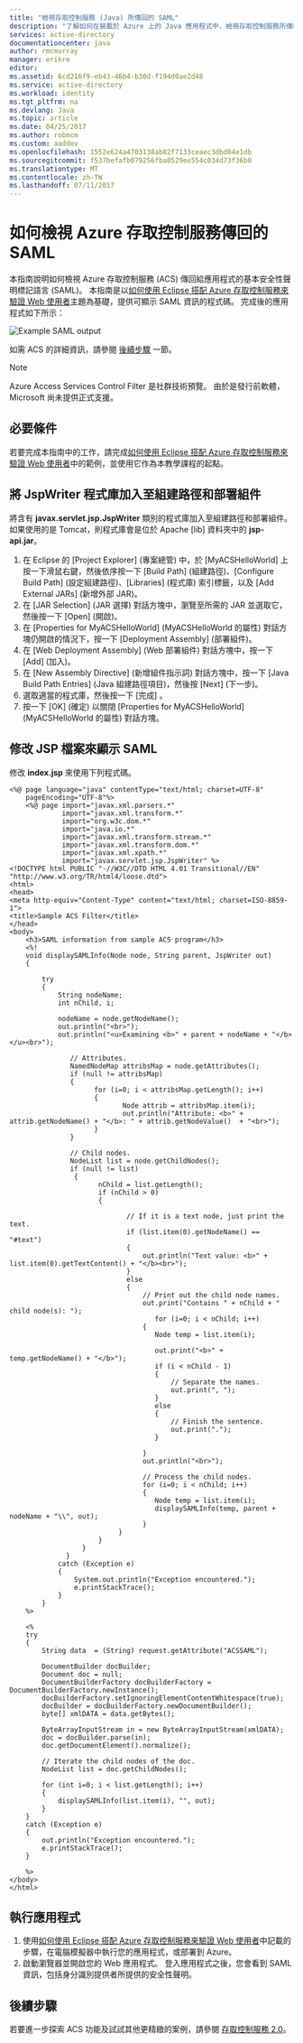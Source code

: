 ```yaml
---
title: "檢視存取控制服務 (Java) 所傳回的 SAML"
description: "了解如何在裝載於 Azure 上的 Java 應用程式中，檢視存取控制服務所傳回的 SAML。"
services: active-directory
documentationcenter: java
author: rmcmurray
manager: erikre
editor: 
ms.assetid: 6cd216f9-eb43-46b4-b30d-f194d0ae2d48
ms.service: active-directory
ms.workload: identity
ms.tgt_pltfrm: na
ms.devlang: Java
ms.topic: article
ms.date: 04/25/2017
ms.author: robmcm
ms.custom: aaddev
ms.openlocfilehash: 1552e624a4703138ab82f7133ceaec3dbd04e1db
ms.sourcegitcommit: f537befafb079256fba0529ee554c034d73f36b0
ms.translationtype: MT
ms.contentlocale: zh-TW
ms.lasthandoff: 07/11/2017
---
```

# <a name="how-to-view-saml-returned-by-the-azure-access-control-service"></a>如何檢視 Azure 存取控制服務傳回的 SAML
本指南說明如何檢視 Azure 存取控制服務 (ACS) 傳回給應用程式的基本安全性聲明標記語言 (SAML)。 本指南是以[如何使用 Eclipse 搭配 Azure 存取控制服務來驗證 Web 使用者](active-directory-java-authenticate-users-access-control-eclipse.md)主題為基礎，提供可顯示 SAML 資訊的程式碼。 完成後的應用程式如下所示：

![Example SAML output][saml_output]

如需 ACS 的詳細資訊，請參閱 [後續步驟](#next_steps) 一節。

> [!NOTE]
> Azure Access Services Control Filter 是社群技術預覽。 由於是發行前軟體，Microsoft 尚未提供正式支援。
> 
> 

## <a name="prerequisites"></a>必要條件
若要完成本指南中的工作，請完成[如何使用 Eclipse 搭配 Azure 存取控制服務來驗證 Web 使用者](active-directory-java-authenticate-users-access-control-eclipse.md)中的範例，並使用它作為本教學課程的起點。

## <a name="add-the-jspwriter-library-to-your-build-path-and-deployment-assembly"></a>將 JspWriter 程式庫加入至組建路徑和部署組件
將含有 **javax.servlet.jsp.JspWriter** 類別的程式庫加入至組建路徑和部署組件。 如果使用的是 Tomcat，則程式庫會是位於 Apache [lib] 資料夾中的 **jsp-api.jar**。

1. 在 Eclipse 的 [Project Explorer] \(專案總管) 中，於 [MyACSHelloWorld] 上按一下滑鼠右鍵，然後依序按一下 [Build Path] \(組建路徑)、[Configure Build Path] \(設定組建路徑)、[Libraries] \(程式庫) 索引標籤，以及 [Add External JARs] \(新增外部 JAR)。
2. 在 [JAR Selection] \(JAR 選擇) 對話方塊中，瀏覽至所需的 JAR 並選取它，然後按一下 [Open] \(開啟)。
3. 在 [Properties for MyACSHelloWorld] \(MyACSHelloWorld 的屬性) 對話方塊仍開啟的情況下，按一下 [Deployment Assembly] \(部署組件)。
4. 在 [Web Deployment Assembly] \(Web 部署組件) 對話方塊中，按一下 [Add] \(加入)。
5. 在 [New Assembly Directive] \(新增組件指示詞) 對話方塊中，按一下 [Java Build Path Entries] \(Java 組建路徑項目)，然後按 [Next] \(下一步)。
6. 選取適當的程式庫，然後按一下 [完成] 。
7. 按一下 [OK] \(確定) 以關閉 [Properties for MyACSHelloWorld] \(MyACSHelloWorld 的屬性) 對話方塊。

## <a name="modify-the-jsp-file-to-display-saml"></a>修改 JSP 檔案來顯示 SAML
修改 **index.jsp** 來使用下列程式碼。

    <%@ page language="java" contentType="text/html; charset=UTF-8"
        pageEncoding="UTF-8"%>
        <%@ page import="javax.xml.parsers.*"
                 import="javax.xml.transform.*"
                 import="org.w3c.dom.*"
                 import="java.io.*"
                 import="javax.xml.transform.stream.*"
                 import="javax.xml.transform.dom.*"
                 import="javax.xml.xpath.*"
                 import="javax.servlet.jsp.JspWriter" %>
    <!DOCTYPE html PUBLIC "-//W3C//DTD HTML 4.01 Transitional//EN" "http://www.w3.org/TR/html4/loose.dtd">
    <html>
    <head>
    <meta http-equiv="Content-Type" content="text/html; charset=ISO-8859-1">
    <title>Sample ACS Filter</title>
    </head>
    <body>
        <h3>SAML information from sample ACS program</h3>
        <%!
        void displaySAMLInfo(Node node, String parent, JspWriter out)
        {

            try
            {
                String nodeName;
                int nChild, i;

                nodeName = node.getNodeName();
                out.println("<br>");
                out.println("<u>Examining <b>" + parent + nodeName + "</b></u><br>");

                   // Attributes.
                   NamedNodeMap attribsMap = node.getAttributes();
                   if (null != attribsMap)
                   {
                         for (i=0; i < attribsMap.getLength(); i++)
                         {
                                Node attrib = attribsMap.item(i);
                                out.println("Attribute: <b>" + attrib.getNodeName() + "</b>: " + attrib.getNodeValue()  + "<br>");
                         }
                   }

                   // Child nodes.
                   NodeList list = node.getChildNodes();
                   if (null != list)
                    {
                          nChild = list.getLength();
                          if (nChild > 0)
                          {                    

                                 // If it is a text node, just print the text.
                                 if (list.item(0).getNodeName() == "#text")
                                 {
                                     out.println("Text value: <b>" + list.item(0).getTextContent() + "</b><br>");
                                 }
                                 else
                                 {
                                     // Print out the child node names.
                                     out.print("Contains " + nChild + " child node(s): ");   
                                        for (i=0; i < nChild; i++)
                                     {
                                        Node temp = list.item(i);

                                        out.print("<b>" + temp.getNodeName() + "</b>");
                                        if (i < nChild - 1)
                                        {
                                            // Separate the names.
                                            out.print(", ");
                                        }
                                        else
                                        {
                                            // Finish the sentence.
                                            out.print(".");
                                        }

                                     }
                                     out.println("<br>");

                                     // Process the child nodes.
                                     for (i=0; i < nChild; i++)
                                     {
                                        Node temp = list.item(i);
                                        displaySAMLInfo(temp, parent + nodeName + "\\", out);
                                     }
                               }
                          }
                      }
                  }
                catch (Exception e)
                {
                    System.out.println("Exception encountered.");
                    e.printStackTrace();            
                }
            }
        %>

        <%
        try
        {
            String data  = (String) request.getAttribute("ACSSAML");

            DocumentBuilder docBuilder;
            Document doc = null;
            DocumentBuilderFactory docBuilderFactory = DocumentBuilderFactory.newInstance();
            docBuilderFactory.setIgnoringElementContentWhitespace(true);
            docBuilder = docBuilderFactory.newDocumentBuilder();
            byte[] xmlDATA = data.getBytes();

            ByteArrayInputStream in = new ByteArrayInputStream(xmlDATA);
            doc = docBuilder.parse(in);
            doc.getDocumentElement().normalize();

            // Iterate the child nodes of the doc.
            NodeList list = doc.getChildNodes();

            for (int i=0; i < list.getLength(); i++)
            {
                displaySAMLInfo(list.item(i), "", out);
            }
        }
        catch (Exception e)
        {
            out.println("Exception encountered.");
            e.printStackTrace();
        }

        %>
    </body>
    </html>

## <a name="run-the-application"></a>執行應用程式
1. 使用[如何使用 Eclipse 搭配 Azure 存取控制服務來驗證 Web 使用者](active-directory-java-authenticate-users-access-control-eclipse.md)中記載的步驟，在電腦模擬器中執行您的應用程式，或部署到 Azure。
2. 啟動瀏覽器並開啟您的 Web 應用程式。 登入應用程式之後，您會看到 SAML 資訊，包括身分識別提供者所提供的安全性聲明。

## <a name="next-steps"></a>後續步驟
若要進一步探索 ACS 功能及試試其他更精緻的案例，請參閱 [存取控制服務 2.0][Access Control Service 2.0]。

[Prerequisites]: #pre
[Modify the JSP file to display SAML]: #modify_jsp
[Add the JspWriter library to your build path and deployment assembly]: #add_library
[Run the application]: #run_application
[Next steps]: #next_steps
[Access Control Service 2.0]: http://go.microsoft.com/fwlink/?LinkID=212360
[How to Authenticate Web Users with Azure Access Control Service Using Eclipse]: active-directory-java-authenticate-users-access-control-eclipse
[saml_output]: ./media/active-directory-java-view-saml-returned-by-access-control/SAML_Output.png
